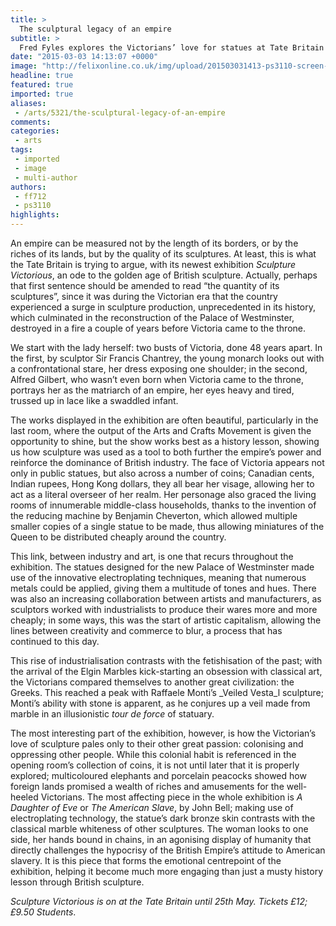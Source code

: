 ```yaml
---
title: >
  The sculptural legacy of an empire
subtitle: >
  Fred Fyles explores the Victorians’ love for statues at Tate Britain
date: "2015-03-03 14:13:07 +0000"
image: "http://felixonline.co.uk/img/upload/201503031413-ps3110-screen-shot-2015-03-03-at-14.13.00.png"
headline: true
featured: true
imported: true
aliases:
 - /arts/5321/the-sculptural-legacy-of-an-empire
comments:
categories:
 - arts
tags:
 - imported
 - image
 - multi-author
authors:
 - ff712
 - ps3110
highlights:
---
```


An empire can be measured not by the length of its borders, or by the riches of its lands, but by the quality of its sculptures. At least, this is what the Tate Britain is trying to argue, with its newest exhibition _Sculpture Victorious_, an ode to the golden age of British sculpture. Actually, perhaps that first sentence should be amended to read “the quantity of its sculptures”, since it was during the Victorian era that the country experienced a surge in sculpture production, unprecedented in its history, which culminated in the reconstruction of the Palace of Westminster, destroyed in a fire a couple of years before Victoria came to the throne.

We start with the lady herself: two busts of Victoria, done 48 years apart. In the first, by sculptor Sir Francis Chantrey, the young monarch looks out with a confrontational stare, her dress exposing one shoulder; in the second, Alfred Gilbert, who wasn’t even born when Victoria came to the throne, portrays her as the matriarch of an empire, her eyes heavy and tired, trussed up in lace like a swaddled infant.

The works displayed in the exhibition are often beautiful, particularly in the last room, where the output of the Arts and Crafts Movement is given the opportunity to shine, but the show works best as a history lesson, showing us how sculpture was used as a tool to both further the empire’s power and reinforce the dominance of British industry. The face of Victoria appears not only in public statues, but also across a number of coins; Canadian cents, Indian rupees, Hong Kong dollars, they all bear her visage, allowing her to act as a literal overseer of her realm. Her personage also graced the living rooms of innumerable middle-class households, thanks to the invention of the reducing machine by Benjamin Cheverton, which allowed multiple smaller copies of a single statue to be made, thus allowing miniatures of the Queen to be distributed cheaply around the country.

This link, between industry and art, is one that recurs throughout the exhibition. The statues designed for the new Palace of Westminster made use of the innovative electroplating techniques, meaning that numerous metals could be applied, giving them a multitude of tones and hues. There was also an increasing collaboration between artists and manufacturers, as sculptors worked with industrialists to produce their wares more and more cheaply; in some ways, this was the start of artistic capitalism, allowing the lines between creativity and commerce to blur, a process that has continued to this day.

This rise of industrialisation contrasts with the fetishisation of the past; with the arrival of the Elgin Marbles kick-starting an obsession with classical art, the Victorians compared themselves to another great civilization: the Greeks. This reached a peak with Raffaele Monti’s _Veiled Vesta_l sculpture; Monti’s ability with stone is apparent, as he conjures up a veil made from marble in an illusionistic _tour de force_ of statuary.

The most interesting part of the exhibition, however, is how the Victorian’s love of sculpture pales only to their other great passion: colonising and oppressing other people. While this colonial habit is referenced in the opening room’s collection of coins, it is not until later that it is properly explored; multicoloured elephants and porcelain peacocks showed how foreign lands promised a wealth of riches and amusements for the well-heeled Victorians. The most affecting piece in the whole exhibition is _A Daughter of Eve_ or _The American Slave_, by John Bell; making use of electroplating technology, the statue’s dark bronze skin contrasts with the classical marble whiteness of other sculptures. The woman looks to one side, her hands bound in chains, in an agonising display of humanity that directly challenges the hypocrisy of the British Empire’s attitude to American slavery. It is this piece that forms the emotional centrepoint of the exhibition, helping it become much more engaging than just a musty history lesson through British sculpture.

_Sculpture Victorious is on at the Tate Britain until 25th May. Tickets £12; £9.50 Students_.
